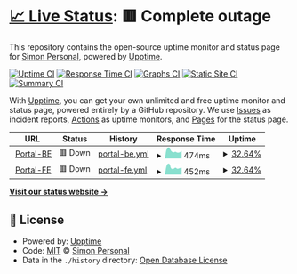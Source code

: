 # [📈 Live Status](https://status.junkunren.com): <!--live status--> **🟥 Complete outage**

This repository contains the open-source uptime monitor and status page for [Simon Personal](https://status.junkunren.com), powered by [Upptime](https://github.com/upptime/upptime).

[![Uptime CI](https://github.com/simonrenorg/status/workflows/Uptime%20CI/badge.svg)](https://github.com/simonrenorg/status/actions?query=workflow%3A%22Uptime+CI%22)
[![Response Time CI](https://github.com/simonrenorg/status/workflows/Response%20Time%20CI/badge.svg)](https://github.com/simonrenorg/status/actions?query=workflow%3A%22Response+Time+CI%22)
[![Graphs CI](https://github.com/simonrenorg/status/workflows/Graphs%20CI/badge.svg)](https://github.com/simonrenorg/status/actions?query=workflow%3A%22Graphs+CI%22)
[![Static Site CI](https://github.com/simonrenorg/status/workflows/Static%20Site%20CI/badge.svg)](https://github.com/simonrenorg/status/actions?query=workflow%3A%22Static+Site+CI%22)
[![Summary CI](https://github.com/simonrenorg/status/workflows/Summary%20CI/badge.svg)](https://github.com/simonrenorg/status/actions?query=workflow%3A%22Summary+CI%22)

With [Upptime](https://upptime.js.org), you can get your own unlimited and free uptime monitor and status page, powered entirely by a GitHub repository. We use [Issues](https://github.com/simonrenorg/status/issues) as incident reports, [Actions](https://github.com/simonrenorg/status/actions) as uptime monitors, and [Pages](https://status.junkunren.com) for the status page.

<!--start: status pages-->
<!-- This summary is generated by Upptime (https://github.com/upptime/upptime) -->
<!-- Do not edit this manually, your changes will be overwritten -->
<!-- prettier-ignore -->
| URL | Status | History | Response Time | Uptime |
| --- | ------ | ------- | ------------- | ------ |
| <img alt="" src="https://icons.duckduckgo.com/ip3/api.junkunren.com.ico" height="13"> [Portal-BE](https://api.junkunren.com/portal/) | 🟥 Down | [portal-be.yml](https://github.com/simonrenorg/status/commits/HEAD/history/portal-be.yml) | <details><summary><img alt="Response time graph" src="./graphs/portal-be/response-time-week.png" height="20"> 474ms</summary><br><a href="https://status.junkunren.com/history/portal-be"><img alt="Response time 622" src="https://img.shields.io/endpoint?url=https%3A%2F%2Fraw.githubusercontent.com%2Fsimonrenorg%2Fstatus%2FHEAD%2Fapi%2Fportal-be%2Fresponse-time.json"></a><br><a href="https://status.junkunren.com/history/portal-be"><img alt="24-hour response time 466" src="https://img.shields.io/endpoint?url=https%3A%2F%2Fraw.githubusercontent.com%2Fsimonrenorg%2Fstatus%2FHEAD%2Fapi%2Fportal-be%2Fresponse-time-day.json"></a><br><a href="https://status.junkunren.com/history/portal-be"><img alt="7-day response time 474" src="https://img.shields.io/endpoint?url=https%3A%2F%2Fraw.githubusercontent.com%2Fsimonrenorg%2Fstatus%2FHEAD%2Fapi%2Fportal-be%2Fresponse-time-week.json"></a><br><a href="https://status.junkunren.com/history/portal-be"><img alt="30-day response time 609" src="https://img.shields.io/endpoint?url=https%3A%2F%2Fraw.githubusercontent.com%2Fsimonrenorg%2Fstatus%2FHEAD%2Fapi%2Fportal-be%2Fresponse-time-month.json"></a><br><a href="https://status.junkunren.com/history/portal-be"><img alt="1-year response time 622" src="https://img.shields.io/endpoint?url=https%3A%2F%2Fraw.githubusercontent.com%2Fsimonrenorg%2Fstatus%2FHEAD%2Fapi%2Fportal-be%2Fresponse-time-year.json"></a></details> | <details><summary><a href="https://status.junkunren.com/history/portal-be">32.64%</a></summary><a href="https://status.junkunren.com/history/portal-be"><img alt="All-time uptime 94.44%" src="https://img.shields.io/endpoint?url=https%3A%2F%2Fraw.githubusercontent.com%2Fsimonrenorg%2Fstatus%2FHEAD%2Fapi%2Fportal-be%2Fuptime.json"></a><br><a href="https://status.junkunren.com/history/portal-be"><img alt="24-hour uptime 0.00%" src="https://img.shields.io/endpoint?url=https%3A%2F%2Fraw.githubusercontent.com%2Fsimonrenorg%2Fstatus%2FHEAD%2Fapi%2Fportal-be%2Fuptime-day.json"></a><br><a href="https://status.junkunren.com/history/portal-be"><img alt="7-day uptime 32.64%" src="https://img.shields.io/endpoint?url=https%3A%2F%2Fraw.githubusercontent.com%2Fsimonrenorg%2Fstatus%2FHEAD%2Fapi%2Fportal-be%2Fuptime-week.json"></a><br><a href="https://status.junkunren.com/history/portal-be"><img alt="30-day uptime 84.50%" src="https://img.shields.io/endpoint?url=https%3A%2F%2Fraw.githubusercontent.com%2Fsimonrenorg%2Fstatus%2FHEAD%2Fapi%2Fportal-be%2Fuptime-month.json"></a><br><a href="https://status.junkunren.com/history/portal-be"><img alt="1-year uptime 94.44%" src="https://img.shields.io/endpoint?url=https%3A%2F%2Fraw.githubusercontent.com%2Fsimonrenorg%2Fstatus%2FHEAD%2Fapi%2Fportal-be%2Fuptime-year.json"></a></details>
| <img alt="" src="https://icons.duckduckgo.com/ip3/portal.junkunren.com.ico" height="13"> [Portal-FE](https://portal.junkunren.com) | 🟥 Down | [portal-fe.yml](https://github.com/simonrenorg/status/commits/HEAD/history/portal-fe.yml) | <details><summary><img alt="Response time graph" src="./graphs/portal-fe/response-time-week.png" height="20"> 452ms</summary><br><a href="https://status.junkunren.com/history/portal-fe"><img alt="Response time 613" src="https://img.shields.io/endpoint?url=https%3A%2F%2Fraw.githubusercontent.com%2Fsimonrenorg%2Fstatus%2FHEAD%2Fapi%2Fportal-fe%2Fresponse-time.json"></a><br><a href="https://status.junkunren.com/history/portal-fe"><img alt="24-hour response time 423" src="https://img.shields.io/endpoint?url=https%3A%2F%2Fraw.githubusercontent.com%2Fsimonrenorg%2Fstatus%2FHEAD%2Fapi%2Fportal-fe%2Fresponse-time-day.json"></a><br><a href="https://status.junkunren.com/history/portal-fe"><img alt="7-day response time 452" src="https://img.shields.io/endpoint?url=https%3A%2F%2Fraw.githubusercontent.com%2Fsimonrenorg%2Fstatus%2FHEAD%2Fapi%2Fportal-fe%2Fresponse-time-week.json"></a><br><a href="https://status.junkunren.com/history/portal-fe"><img alt="30-day response time 597" src="https://img.shields.io/endpoint?url=https%3A%2F%2Fraw.githubusercontent.com%2Fsimonrenorg%2Fstatus%2FHEAD%2Fapi%2Fportal-fe%2Fresponse-time-month.json"></a><br><a href="https://status.junkunren.com/history/portal-fe"><img alt="1-year response time 613" src="https://img.shields.io/endpoint?url=https%3A%2F%2Fraw.githubusercontent.com%2Fsimonrenorg%2Fstatus%2FHEAD%2Fapi%2Fportal-fe%2Fresponse-time-year.json"></a></details> | <details><summary><a href="https://status.junkunren.com/history/portal-fe">32.64%</a></summary><a href="https://status.junkunren.com/history/portal-fe"><img alt="All-time uptime 94.47%" src="https://img.shields.io/endpoint?url=https%3A%2F%2Fraw.githubusercontent.com%2Fsimonrenorg%2Fstatus%2FHEAD%2Fapi%2Fportal-fe%2Fuptime.json"></a><br><a href="https://status.junkunren.com/history/portal-fe"><img alt="24-hour uptime 0.00%" src="https://img.shields.io/endpoint?url=https%3A%2F%2Fraw.githubusercontent.com%2Fsimonrenorg%2Fstatus%2FHEAD%2Fapi%2Fportal-fe%2Fuptime-day.json"></a><br><a href="https://status.junkunren.com/history/portal-fe"><img alt="7-day uptime 32.64%" src="https://img.shields.io/endpoint?url=https%3A%2F%2Fraw.githubusercontent.com%2Fsimonrenorg%2Fstatus%2FHEAD%2Fapi%2Fportal-fe%2Fuptime-week.json"></a><br><a href="https://status.junkunren.com/history/portal-fe"><img alt="30-day uptime 84.50%" src="https://img.shields.io/endpoint?url=https%3A%2F%2Fraw.githubusercontent.com%2Fsimonrenorg%2Fstatus%2FHEAD%2Fapi%2Fportal-fe%2Fuptime-month.json"></a><br><a href="https://status.junkunren.com/history/portal-fe"><img alt="1-year uptime 94.47%" src="https://img.shields.io/endpoint?url=https%3A%2F%2Fraw.githubusercontent.com%2Fsimonrenorg%2Fstatus%2FHEAD%2Fapi%2Fportal-fe%2Fuptime-year.json"></a></details>

<!--end: status pages-->

[**Visit our status website →**](https://status.junkunren.com)

## 📄 License

- Powered by: [Upptime](https://github.com/upptime/upptime)
- Code: [MIT](./LICENSE) © [Simon Personal](https://status.junkunren.com)
- Data in the `./history` directory: [Open Database License](https://opendatacommons.org/licenses/odbl/1-0/)
